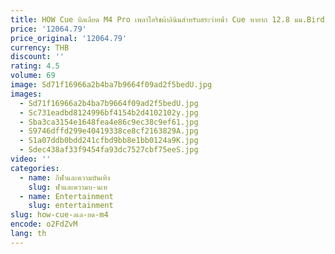 ```yaml
---
title: HOW Cue บิลเลียด M4 Pro เพลาไอริชผ้าลินินสําหรับสระว่ายน้ํา Cue หายาก 12.8 มม.Bird Eye Maple Butt สระว่ายน้ํา Cue Stick Handmade Stick Kit
price: '12064.79'
price_original: '12064.79'
currency: THB
discount: ''
rating: 4.5
volume: 69
image: Sd71f16966a2b4ba7b9664f09ad2f5bedU.jpg
images:
  - Sd71f16966a2b4ba7b9664f09ad2f5bedU.jpg
  - Sc731eadbd8124996bf4154b2d4102102y.jpg
  - Sba3ca3154e1648fea4e86c9ec38c9ef61.jpg
  - S9746dffd299e40419338ce8cf2163829A.jpg
  - S1a07ddb0bdd241cfbd9bb8e1bb0124a9K.jpg
  - Sdec438af33f9454fa93dc7527cbf75eeS.jpg
video: ''
categories:
  - name: กีฬาและความบันเทิง
    slug: ฬาและความบ-นเท
  - name: Entertainment
    slug: entertainment
slug: how-cue-ลเล-ยด-m4
encode: o2FdZvM
lang: th
---
```

  